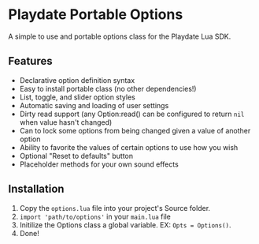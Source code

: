 # Playdate Portable Options

A simple to use and portable options class for the Playdate Lua SDK.

## Features
- Declarative option definition syntax
- Easy to install portable class (no other dependencies!)
- List, toggle, and slider option styles
- Automatic saving and loading of user settings
- Dirty read support (any Option:read() can be configured to return `nil` when value hasn't changed)
- Can to lock some options from being changed given a value of another option
- Ability to favorite the values of certain options to use how you wish
- Optional "Reset to defaults" button
- Placeholder methods for your own sound effects

## Installation

1. Copy the `options.lua` file into your project's Source folder.
2. `import 'path/to/options'` in your `main.lua` file
3. Initilize the Options class a global variable. EX: `Opts = Options()`.
4. Done!

